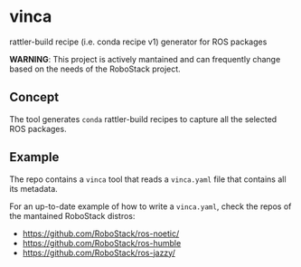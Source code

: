# vinca

rattler-build recipe (i.e. conda recipe v1) generator for ROS packages

**WARNING**:
This project is actively mantained and can frequently change based on the needs of the RoboStack project.

## Concept

The tool generates `conda` rattler-build recipes to capture all the selected ROS packages.

## Example

The repo contains a `vinca` tool that reads a `vinca.yaml` file that contains all its metadata.

For an up-to-date example of how to write a `vinca.yaml`, check the repos of the mantained RoboStack distros:
* https://github.com/RoboStack/ros-noetic/
* https://github.com/RoboStack/ros-humble
* https://github.com/RoboStack/ros-jazzy/
